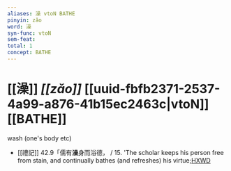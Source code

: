 ```yaml
---
aliases: 澡 vtoN BATHE
pinyin: zǎo
word: 澡
syn-func: vtoN
sem-feat: 
total: 1
concept: BATHE 
---
```

# [[澡]] *[[zǎo]]*  [[uuid-fbfb2371-2537-4a99-a876-41b15ec2463c|vtoN]] [[BATHE]]
wash (one's body etc)
 - [[禮記]] 42.9「儒有**澡**身而浴德， / 15. 'The scholar keeps his person free from stain, and continually bathes (and refreshes) his virtue;[HXWD](https://hxwd.org/textview.html?location=KR1d0052_tls_042-9a.2)